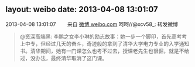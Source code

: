 layout: weibo
date: 2013-04-08 13:01:07
---
<meta name="referrer" content="no-referrer" />

2013-04-08 13:01:07  &nbsp;&nbsp;&nbsp;&nbsp;&nbsp;&nbsp; 来自 <a href="http://weibo.com/" rel="nofollow">微博 weibo.com</a>
呵呵//@xcv58_: 转发微博
>  @资深高端黑: 李鹏之女李小琳的励志故事：她一步一个脚印，首先高考考上中专，但经过几天的奋斗，奇迹般的拿到了清华大学电力专业的入学通知书。清华期间，她有一门课怎么也考不过去，授课老先生也很倔，就是不给过，没办法，最终清华取消了这门课。 ​​​
